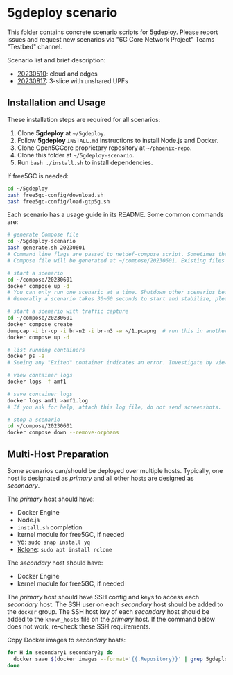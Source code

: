 # 5gdeploy scenario

This folder contains concrete scenario scripts for [5gdeploy](https://gitlab.nist.gov/gitlab/jns23/5gdeploy).
Please report issues and request new scenarios via "6G Core Network Project" Teams "Testbed" channel.

Scenario list and brief description:

* [20230510](20230510): cloud and edges
* [20230817](20230510): 3-slice with unshared UPFs

## Installation and Usage

These installation steps are required for all scenarios:

1. Clone **5gdeploy** at `~/5gdeploy`.
2. Follow **5gdeploy** `INSTALL.md` instructions to install Node.js and Docker.
3. Clone Open5GCore proprietary repository at `~/phoenix-repo`.
4. Clone this folder at `~/5gdeploy-scenario`.
5. Run `bash ./install.sh` to install dependencies.

If free5GC is needed:

```bash
cd ~/5gdeploy
bash free5gc-config/download.sh
bash free5gc-config/load-gtp5g.sh
```

Each scenario has a usage guide in its README.
Some common commands are:

```bash
# generate Compose file
cd ~/5gdeploy-scenario
bash generate.sh 20230601
# Command line flags are passed to netdef-compose script. Sometimes they are required.
# Compose file will be generated at ~/compose/20230601. Existing files in this folder are deleted.

# start a scenario
cd ~/compose/20230601
docker compose up -d
# You can only run one scenario at a time. Shutdown other scenarios before starting one.
# Generally a scenario takes 30~60 seconds to start and stabilize, please be patient.

# start a scenario with traffic capture
cd ~/compose/20230601
docker compose create
dumpcap -i br-cp -i br-n2 -i br-n3 -w ~/1.pcapng  # run this in another console
docker compose up -d

# list running containers
docker ps -a
# Seeing any "Exited" container indicates an error. Investigate by viewing container logs.

# view container logs
docker logs -f amf1

# save container logs
docker logs amf1 >amf1.log
# If you ask for help, attach this log file, do not send screenshots.

# stop a scenario
cd ~/compose/20230601
docker compose down --remove-orphans
```

## Multi-Host Preparation

Some scenarios can/should be deployed over multiple hosts.
Typically, one host is designated as *primary* and all other hosts are designed as *secondary*.

The *primary* host should have:

* Docker Engine
* Node.js
* `install.sh` completion
* kernel module for free5GC, if needed
* [yq](https://github.com/mikefarah/yq): `sudo snap install yq`
* [Rclone](https://rclone.org/): `sudo apt install rclone`

The *secondary* host should have:

* Docker Engine
* kernel module for free5GC, if needed

The *primary* host should have SSH config and keys to access each *secondary* host.
The SSH user on each *secondary* host should be added to the `docker` group.
The SSH host key of each *secondary* host should be added to the `known_hosts` file on the *primary* host.
If the command below does not work, re-check these SSH requirements.

Copy Docker images to *secondary* hosts:

```bash
for H in secondary1 secondary2; do
  docker save $(docker images --format='{{.Repository}}' | grep 5gdeploy.localhost) | docker -H ssh://$H load
done
```
